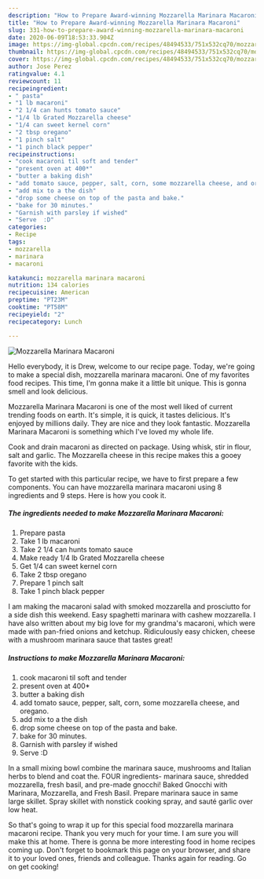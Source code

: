 ```yaml
---
description: "How to Prepare Award-winning Mozzarella Marinara Macaroni"
title: "How to Prepare Award-winning Mozzarella Marinara Macaroni"
slug: 331-how-to-prepare-award-winning-mozzarella-marinara-macaroni
date: 2020-06-09T18:53:33.904Z
image: https://img-global.cpcdn.com/recipes/48494533/751x532cq70/mozzarella-marinara-macaroni-recipe-main-photo.jpg
thumbnail: https://img-global.cpcdn.com/recipes/48494533/751x532cq70/mozzarella-marinara-macaroni-recipe-main-photo.jpg
cover: https://img-global.cpcdn.com/recipes/48494533/751x532cq70/mozzarella-marinara-macaroni-recipe-main-photo.jpg
author: Jose Perez
ratingvalue: 4.1
reviewcount: 11
recipeingredient:
- " pasta"
- "1 lb macaroni"
- "2 1/4 can hunts tomato sauce"
- "1/4 lb Grated Mozzarella cheese"
- "1/4 can sweet kernel corn"
- "2 tbsp oregano"
- "1 pinch salt"
- "1 pinch black pepper"
recipeinstructions:
- "cook macaroni til soft and tender"
- "present oven at 400*"
- "butter a baking dish"
- "add tomato sauce, pepper, salt, corn, some mozzarella cheese, and oregano."
- "add mix to a the dish"
- "drop some cheese on top of the pasta and bake."
- "bake for 30 minutes."
- "Garnish with parsley if wished"
- "Serve  :D"
categories:
- Recipe
tags:
- mozzarella
- marinara
- macaroni

katakunci: mozzarella marinara macaroni 
nutrition: 134 calories
recipecuisine: American
preptime: "PT23M"
cooktime: "PT58M"
recipeyield: "2"
recipecategory: Lunch

---
```



![Mozzarella Marinara Macaroni](https://img-global.cpcdn.com/recipes/48494533/751x532cq70/mozzarella-marinara-macaroni-recipe-main-photo.jpg)

Hello everybody, it is Drew, welcome to our recipe page. Today, we're going to make a special dish, mozzarella marinara macaroni. One of my favorites food recipes. This time, I'm gonna make it a little bit unique. This is gonna smell and look delicious.

Mozzarella Marinara Macaroni is one of the most well liked of current trending foods on earth. It's simple, it is quick, it tastes delicious. It's enjoyed by millions daily. They are nice and they look fantastic. Mozzarella Marinara Macaroni is something which I've loved my whole life.

Cook and drain macaroni as directed on package. Using whisk, stir in flour, salt and garlic. The Mozzarella cheese in this recipe makes this a gooey favorite with the kids.


To get started with this particular recipe, we have to first prepare a few components. You can have mozzarella marinara macaroni using 8 ingredients and 9 steps. Here is how you cook it.

<!--inarticleads1-->

##### The ingredients needed to make Mozzarella Marinara Macaroni:

1. Prepare  pasta
1. Take 1 lb macaroni
1. Take 2 1/4 can hunts tomato sauce
1. Make ready 1/4 lb Grated Mozzarella cheese
1. Get 1/4 can sweet kernel corn
1. Take 2 tbsp oregano
1. Prepare 1 pinch salt
1. Take 1 pinch black pepper


I am making the macaroni salad with smoked mozzarella and prosciutto for a side dish this weekend. Easy spaghetti marinara with cashew mozzarella. I have also written about my big love for my grandma&#39;s macaroni, which were made with pan-fried onions and ketchup. Ridiculously easy chicken, cheese with a mushroom marinara sauce that tastes great! 

<!--inarticleads2-->

##### Instructions to make Mozzarella Marinara Macaroni:

1. cook macaroni til soft and tender
1. present oven at 400*
1. butter a baking dish
1. add tomato sauce, pepper, salt, corn, some mozzarella cheese, and oregano.
1. add mix to a the dish
1. drop some cheese on top of the pasta and bake.
1. bake for 30 minutes.
1. Garnish with parsley if wished
1. Serve  :D


In a small mixing bowl combine the marinara sauce, mushrooms and Italian herbs to blend and coat the. FOUR ingredients- marinara sauce, shredded mozzarella, fresh basil, and pre-made gnocchi! Baked Gnocchi with Marinara, Mozzarella, and Fresh Basil. Prepare marinara sauce in same large skillet. Spray skillet with nonstick cooking spray, and sauté garlic over low heat. 

So that's going to wrap it up for this special food mozzarella marinara macaroni recipe. Thank you very much for your time. I am sure you will make this at home. There is gonna be more interesting food in home recipes coming up. Don't forget to bookmark this page on your browser, and share it to your loved ones, friends and colleague. Thanks again for reading. Go on get cooking!
